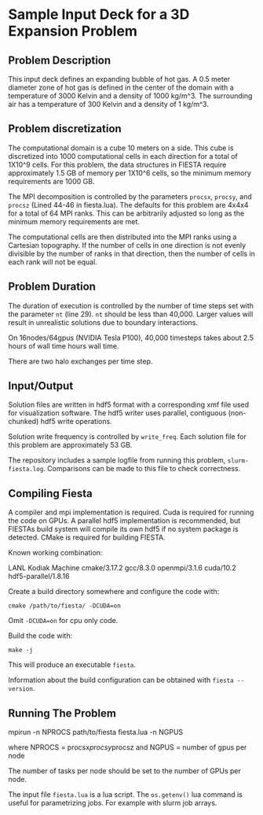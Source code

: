 # Sample Input Deck for a 3D Expansion Problem

## Problem Description
This input deck defines an expanding bubble of hot gas.  A 0.5 meter diameter
zone of hot gas is defined in the center of the domain with a temperature of
3000 Kelvin and a density of 1000 kg/m^3.  The surrounding air has a temperature
of 300 Kelvin and a density of 1 kg/m^3.

## Problem discretization
The computational domain is a cube 10 meters on a side.  This cube is
discretized into 1000 computational cells in each direction for a total of
1X10^9 cells.  For this problem, the data structures in FIESTA require
approximately 1.5 GB of memory per 1X10^6 cells, so the minimum memory
requirements are 1000 GB.

The MPI decomposition is controlled by the parameters `procsx`, `procsy`, and
`procsz` (Lined 44-46 in fiesta.lua).  The defaults for this problem are 4x4x4
for a total of 64 MPI ranks.  This can be arbitrarily adjusted so long as the
minimum memory requirements are met.

The computational cells are then distributed into the MPI ranks using a
Cartesian topography.  If the number of cells in one direction is not evenly
divisible by the number of ranks in that direction, then the number of cells in
each rank will not be equal.

## Problem Duration
The duration of execution is controlled by the number of time steps set
with the parameter `nt` (line 29).  `nt` should be less than 40,000.  Larger
values will result in unrealistic solutions due to boundary
interactions.

On 16nodes/64gpus (NVIDIA Tesla P100), 40,000 timesteps takes about 2.5 hours
of wall time hours wall time.

There are two halo exchanges per time step.

## Input/Output

Solution files are written in hdf5 format with a corresponding xmf file used
for visualization software.  The hdf5 writer uses parallel, contiguous
(non-chunked) hdf5 write operations.

Solution write frequency is controlled by `write_freq`.  Each solution file for
this problem are approximately 53 GB.

The repository includes a sample logfile from running this problem,
`slurm-fiesta.log`.  Comparisons can be made to this file to check correctness.

## Compiling Fiesta
A compiler and mpi implementation is required.  Cuda is required for running the
code on GPUs.  A parallel hdf5 implementation is recommended, but FIESTAs build
system will compile its own hdf5 if no system package is detected.  CMake is
required for building FIESTA.

Known working combination:

LANL Kodiak Machine
cmake/3.17.2
gcc/8.3.0
openmpi/3.1.6
cuda/10.2
hdf5-parallel/1.8.16

Create a build directory somewhere and configure the code with:

```
cmake /path/to/fiesta/ -DCUDA=on
```

Omit `-DCUDA=on` for cpu only code.

Build the code with:

```
make -j
```
This will produce an executable `fiesta`.

Information about the build configuration can be obtained with `fiesta
--version`.

## Running The Problem
mpirun -n NPROCS path/to/fiesta fiesta.lua -n NGPUS

where NPROCS = procsx*procsy*procsz
and NGPUS = number of gpus per node

The number of tasks per node should be set to the number of GPUs per node.

The input file `fiesta.lua` is a lua script.  The `os.getenv()` lua command is
useful for parametrizing jobs. For example with slurm job arrays.
